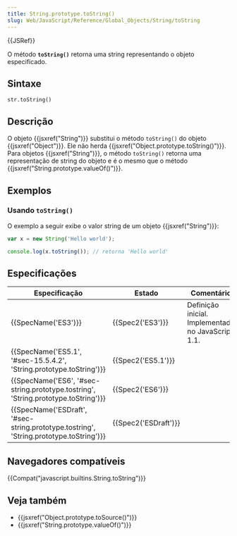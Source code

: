 ```yaml
---
title: String.prototype.toString()
slug: Web/JavaScript/Reference/Global_Objects/String/toString
---
```


{{JSRef}}

O método **`toString()`** retorna uma string representando o objeto especificado.

## Sintaxe

```
str.toString()
```

## Descrição

O objeto {{jsxref("String")}} substitui o método `toString()` do objeto {{jsxref("Object")}}. Ele não herda {{jsxref("Object.prototype.toString()")}}. Para objetos {{jsxref("String")}}, o método `toString()` retorna uma representação de string do objeto e é o mesmo que o método {{jsxref("String.prototype.valueOf()")}}.

## Exemplos

### Usando `toString()`

O exemplo a seguir exibe o valor string de um objeto {{jsxref("String")}}:

```js
var x = new String('Hello world');

console.log(x.toString()); // retorna 'Hello world'
```

## Especificações

| Especificação                                                                                                        | Estado                       | Comentário                                         |
| -------------------------------------------------------------------------------------------------------------------- | ---------------------------- | -------------------------------------------------- |
| {{SpecName('ES3')}}                                                                                             | {{Spec2('ES3')}}         | Definição inicial. Implementado no JavaScript 1.1. |
| {{SpecName('ES5.1', '#sec-15.5.4.2', 'String.prototype.toString')}}                             | {{Spec2('ES5.1')}}     |                                                    |
| {{SpecName('ES6', '#sec-string.prototype.tostring', 'String.prototype.toString')}}         | {{Spec2('ES6')}}         |                                                    |
| {{SpecName('ESDraft', '#sec-string.prototype.tostring', 'String.prototype.toString')}} | {{Spec2('ESDraft')}} |                                                    |

## Navegadores compatíveis

{{Compat("javascript.builtins.String.toString")}}

## Veja também

- {{jsxref("Object.prototype.toSource()")}}
- {{jsxref("String.prototype.valueOf()")}}
